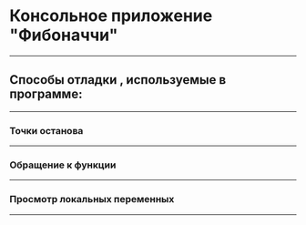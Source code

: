 # Консольное приложение "Фибоначчи"
***
## Способы отладки , используемые в программе:
***
### Точки останова
----------
### Обращение к функции
----------
### Просмотр локальных переменных
----------
